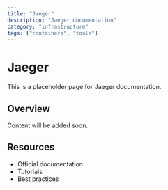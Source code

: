 ```yaml
---
title: "Jaeger"
description: "Jaeger documentation"
category: "infrastructure"
tags: ["containers", "tools"]
---
```


# Jaeger

This is a placeholder page for Jaeger documentation.

## Overview

Content will be added soon.

## Resources

- Official documentation
- Tutorials
- Best practices

